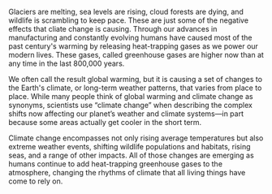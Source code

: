 Glaciers are melting, sea levels are rising, cloud forests are dying, and wildlife is scrambling to keep pace. These are just some of the negative effects that cliate change is causing. Through our advances in manufacturing and constantly evolving humans  have caused most of the past century's warming by releasing heat-trapping gases as we power our modern lives. These gases, called greenhouse gases are higher now than at any time in the last 800,000 years.

We often call the result global warming, but it is causing a set of changes to the Earth's climate, or long-term weather patterns, that varies from place to place. While many people think of global warming and climate change as synonyms, scientists use “climate change” when describing the complex shifts now affecting our planet’s weather and climate systems—in part because some areas actually get cooler in the short term.

Climate change encompasses not only rising average temperatures but also extreme weather events, shifting wildlife populations and habitats, rising seas, and a range of other impacts. All of those changes are emerging as humans continue to add heat-trapping greenhouse gases to the atmosphere, changing the rhythms of climate that all living things have come to rely on.








